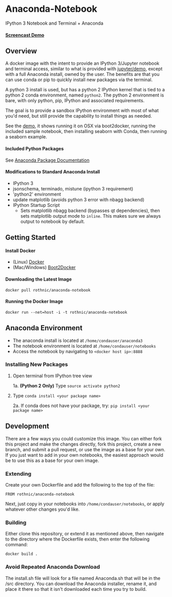 # Anaconda-Notebook
IPython 3 Notebook and Terminal + Anaconda

#### [Screencast Demo](http://youtu.be/V2p8G6-bBKs)

## Overview
A docker image with the intent to provide an IPython 3/Jupyter notebook and terminal access, similar to what is provided with [jupyter/demo](https://github.com/jupyter/docker-demo-images), except with a full Anaconda install, owned by the user. The benefits are that you can use conda or pip to quickly install new packages via the terminal.

A python 3 install is used, but has a python 2 IPython kernel that is tied to a python 2 conda environment, named `python2`. The python 2 environment is bare, with only python, pip, IPython and associated requirements.

The goal is to provide a sandbox IPython environment with most of what you'd need, but still provide the capability to install things as needed.

See the [demo](http://youtu.be/V2p8G6-bBKs), it shows running it on OSX via boot2docker, running the included sample notebook, then installing seaborn with Conda, then running a seaborn example.

#### Included Python Packages
See [Anaconda Package Documentation](http://docs.continuum.io/anaconda/pkg-docs.html)

#### Modifications to Standard Anaconda Install

- IPython 3
- jsonschema, terminado, mistune (ipython 3 requirement)
- 'python2' environment
- update matplotlib (avoids python 3 error with nbagg backend)
- IPython Startup Script
	- Sets matplotlib nbagg backend (bypasses qt dependencies), then sets matplotlib output mode to `inline`. This makes sure we always output to notebook by default.

## Getting Started

#### Install Docker
- (Linux) [Docker](https://docs.docker.com/installation/)
- (Mac/Windows) [Boot2Docker](http://boot2docker.io/)

#### Downloading the Latest Image
```
docker pull rothnic/anaconda-notebook
```

#### Running the Docker Image
```
docker run --net=host -i -t rothnic/anaconda-notebook
```

## Anaconda Environment
- The anaconda install is located at `/home/condauser/anaconda3`
- The notebook environment is located at `/home/condauser/notebooks`
- Access the notebook by navigating to `<docker host ip>:8888`

### Installing New Packages

1. Open terminal from IPython tree view

	1a. **(Python 2 Only)** Type `source activate python2`

2. Type `conda install <your package name>`

	2a. If conda does not have your package, try: `pip install <your package name>`

## Development
There are a few ways you could customize this image. You can either fork this project and make the changes directly, fork this project, create a new branch, and submit a pull request, or use the image as a base for your own. If you just want to add in your own notebooks, the easiest approach would be to use this as a base for your own image.

### Extending
Create your own Dockerfile and add the following to the top of the file:

```
FROM rothnic/anaconda-notebook
```
Next, just copy in your notebooks into `/home/condauser/notebooks`, or apply whatever other changes you'd like.

### Building
Either clone this repository, or extend it as mentioned above, then navigate to the directory where the Dockerfile exists, then enter the following command:

```
docker build .
```

### Avoid Repeated Anaconda Download
The install.sh file will look for a file named Anaconda.sh that will be in the /src directory. You can download the Anaconda installer, rename it, and place it there so that it isn't downloaded each time you try to build.
